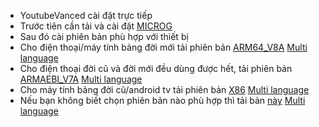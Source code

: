 * YoutubeVanced cài đặt trực tiếp
* Trước tiên cần tải và cài đặt [MICROG](https://github.com/vntuhu/youtubevanced/releases/download/YoutubeVanced/microg.apk)
* Sau đó cài phiên bản phù hợp với thiết bị
* Cho điện thoại/máy tính bảng đời mới tải phiên bản [ARM64_V8A](https://github.com/vntuhu/youtubevanced/releases/download/YoutubeVanced/Vanced_arm64_v8a_EN_VI.apk) [Multi language](https://github.com/vntuhu/youtubevanced/releases/download/YoutubeVanced/Vanced_arm64_v8a.apk)
* Cho điện thoại đời cũ và đời mới đều dùng được hết, tải phiên bản [ARMAEBI_V7A](https://github.com/vntuhu/youtubevanced/releases/download/YoutubeVanced/Vanced_armaebi_v7a_EN_VI.apk) [Multi language](https://github.com/vntuhu/youtubevanced/releases/download/YoutubeVanced/Vanced_armaebi_v7a.apk)
* Cho máy tính bảng đời cũ/android tv tải phiên bản [X86](https://github.com/vntuhu/youtubevanced/releases/download/YoutubeVanced/Vanced_x86_EN_VI.apk) [Multi language](https://github.com/vntuhu/youtubevanced/releases/download/YoutubeVanced/Vanced_x86.apk)
* Nếu bạn không biết chọn phiên bản nào phù hợp thì tải bản [này](https://github.com/vntuhu/youtubevanced/releases/download/YoutubeVanced/Vanced_AllDevice_EN_VI.apk) [Multi language](https://github.com/vntuhu/youtubevanced/releases/download/YoutubeVanced/Vanced_AllDevice.apk)
